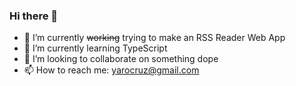 ### Hi there 👋

- 🔭 I’m currently ~~working~~ trying to make an RSS Reader Web App
- 🌱 I’m currently learning TypeScript
- 👯 I’m looking to collaborate on something dope
- 📫 How to reach me: yarocruz@gmail.com
